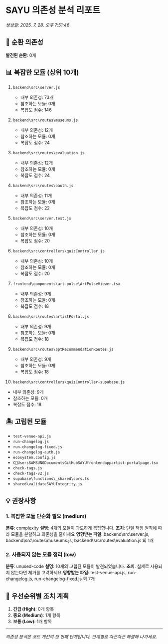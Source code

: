 # SAYU 의존성 분석 리포트
*생성일: 2025. 7. 28. 오후 7:51:46*

## 🔄 순환 의존성
**발견된 순환**: 0개



## 📊 복잡한 모듈 (상위 10개)
1. `backend\src\server.js`
   - 내부 의존성: 73개
   - 참조하는 모듈: 0개
   - 복잡도 점수: 146

2. `backend\src\routes\museums.js`
   - 내부 의존성: 12개
   - 참조하는 모듈: 0개
   - 복잡도 점수: 24

3. `backend\src\routes\evaluation.js`
   - 내부 의존성: 12개
   - 참조하는 모듈: 0개
   - 복잡도 점수: 24

4. `backend\src\routes\oauth.js`
   - 내부 의존성: 11개
   - 참조하는 모듈: 0개
   - 복잡도 점수: 22

5. `backend\src\server.test.js`
   - 내부 의존성: 10개
   - 참조하는 모듈: 0개
   - 복잡도 점수: 20

6. `backend\src\controllers\quizController.js`
   - 내부 의존성: 10개
   - 참조하는 모듈: 0개
   - 복잡도 점수: 20

7. `frontend\components\art-pulse\ArtPulseViewer.tsx`
   - 내부 의존성: 9개
   - 참조하는 모듈: 0개
   - 복잡도 점수: 18

8. `backend\src\routes\artistPortal.js`
   - 내부 의존성: 9개
   - 참조하는 모듈: 0개
   - 복잡도 점수: 18

9. `backend\src\routes\aptRecommendationRoutes.js`
   - 내부 의존성: 9개
   - 참조하는 모듈: 0개
   - 복잡도 점수: 18

10. `backend\src\controllers\quizController-supabase.js`
   - 내부 의존성: 9개
   - 참조하는 모듈: 0개
   - 복잡도 점수: 18


## 🏝️ 고립된 모듈
- `test-venue-api.js`
- `run-changelog.js`
- `run-changelog-fixed.js`
- `run-changelog-auth.js`
- `ecosystem.config.js`
- `CUsersSAMSUNGDocumentsGitHubSAYUfrontendappartist-portalpage.tsx`
- `check-tags.js`
- `check-tags-v2.js`
- `supabase\functions\_shared\cors.ts`
- `shared\validateSAYUIntegrity.js`

## 💡 권장사항
### 1. 복잡한 모듈 단순화 필요 (medium)
**분류**: complexity
**설명**: 4개의 모듈이 과도하게 복잡합니다.
**조치**: 단일 책임 원칙에 따라 모듈을 분할하고 의존성을 줄이세요
**영향받는 파일**: backend\src\server.js, backend\src\routes\museums.js, backend\src\routes\evaluation.js 외 1개

### 2. 사용되지 않는 모듈 정리 (low)
**분류**: unused-code
**설명**: 10개의 고립된 모듈이 발견되었습니다.
**조치**: 실제로 사용되지 않는다면 제거를 고려하세요
**영향받는 파일**: test-venue-api.js, run-changelog.js, run-changelog-fixed.js 외 7개


## 🎯 우선순위별 조치 계획
1. **긴급 (High)**: 0개 항목
2. **중요 (Medium)**: 1개 항목  
3. **보통 (Low)**: 1개 항목

---
*의존성 분석은 코드 개선의 첫 번째 단계입니다. 단계별로 차근차근 해결해 나가세요.*
